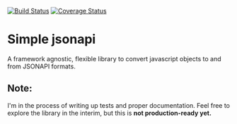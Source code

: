[![Build Status][travis-image]][travis-url] [![Coverage Status][coveralls-image]][coveralls-url]

# Simple jsonapi
A framework agnostic, flexible library to convert javascript objects to and from JSONAPI formats.

## Note:
I'm in the process of writing up tests and proper documentation. Feel free to explore the library in the interim, but this is **not production-ready yet.**

[travis-image]: https://travis-ci.org/allistercsmith/simple-jsonapi.svg?branch=master
[travis-url]: https://travis-ci.org/allistercsmith/simple-jsonapi

[coveralls-image]: https://coveralls.io/repos/github/allistercsmith/simple-jsonapi/badge.svg?branch=master
[coveralls-url]: https://coveralls.io/github/allistercsmith/simple-jsonapi?branch=master
